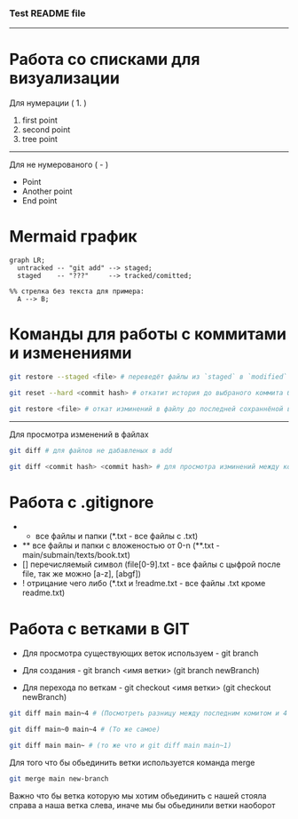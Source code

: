 ### Test README file
---
# Работа со списками для визуализации 
Для нумерации ( 1. )
1. first point 
2. second point
3. tree point
---
Для не нумерованого ( - )
- Point
- Another point
- End point

# Mermaid график
```mermaid
graph LR;
  untracked -- "git add" --> staged;
  staged    -- "???"     --> tracked/comitted;

%% стрелка без текста для примера: 
  A --> B;
``` 

# Команды для работы с коммитами и изменениями

```bash
git restore --staged <file> # переведёт файлы из `staged` в `modified` или `untracked`

git reset --hard <commit hash> # откатит история до выбраного коммита более поздние комиты удалятся

git restore <file> # откат изминений в файлу до последней сохраннёной версии
```

---
Для просмотра изменений в файлах

```bash
git diff # для файлов не дабавленых в add

git diff <commit hash> <commit hash> # для просмотра изминений между коммитами
```

# Работа с .gitignore
- *  все файлы и папки (*.txt - все файлы с .txt)
- **  все файлы и папки с вложеностью от 0-n (**.txt - main/submain/texts/book.txt)
- []  перечисляемый символ (file[0-9].txt - все файлы с цыфрой после file, так же можно [a-z], [abgf])
- !  отрицание чего либо (*.txt и !readme.txt - все файлы .txt кроме readme.txt)


# Работа с ветками в GIT

- Для просмотра существующих веток используем - git branch

- Для создания - git branch <имя ветки> (git branch newBranch)

- Для перехода по веткам - git checkout <имя ветки> (git checkout newBranch)

``` bash
git diff main main~4 # (Посмотреть разницу между последним комитом и 4 до него)

git diff main~0 main~4 # (То же самое)

git diff main main~ # (то же что и git diff main main~1)
```

Для того что бы обьединить ветки используется команда merge

```bash
git merge main new-branch
```

Важно что бы ветка которую мы хотим обьединить с нашей стояла справа а наша ветка слева, иначе мы бы обьединили ветки наоборот
